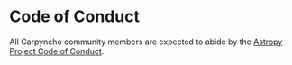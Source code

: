 # Code of Conduct

All Carpyncho community members are expected to abide by the [Astropy Project Code of Conduct](http://www.astropy.org/code_of_conduct.html).
